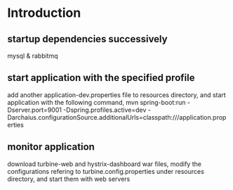 # Introduction

## startup dependencies successively
mysql & rabbitmq

## start application with the specified profile
add another application-dev.properties file to resources directory, and start application with the following command, mvn spring-boot:run -Dserver.port=9001 -Dspring.profiles.active=dev -Darchaius.configurationSource.additionalUrls=classpath:///application.properties

## monitor application
download turbine-web and hystrix-dashboard war files, modify the configurations refering to turbine.config.properties under resources directory, and start them with web servers